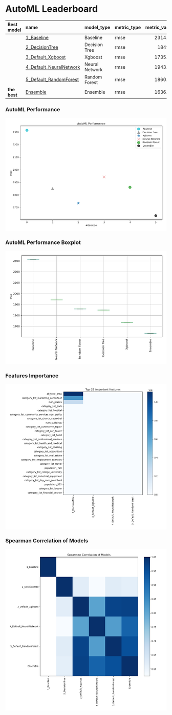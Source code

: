 # AutoML Leaderboard

| Best model   | name                                                         | model_type     | metric_type   |   metric_value |   train_time |
|:-------------|:-------------------------------------------------------------|:---------------|:--------------|---------------:|-------------:|
|              | [1_Baseline](1_Baseline/README.md)                           | Baseline       | rmse          |        2314.88 |         2.17 |
|              | [2_DecisionTree](2_DecisionTree/README.md)                   | Decision Tree  | rmse          |        1849.7  |        20.9  |
|              | [3_Default_Xgboost](3_Default_Xgboost/README.md)             | Xgboost        | rmse          |        1735.18 |        14.8  |
|              | [4_Default_NeuralNetwork](4_Default_NeuralNetwork/README.md) | Neural Network | rmse          |        1943.25 |        15.44 |
|              | [5_Default_RandomForest](5_Default_RandomForest/README.md)   | Random Forest  | rmse          |        1860.33 |        38.55 |
| **the best** | [Ensemble](Ensemble/README.md)                               | Ensemble       | rmse          |        1636.19 |         0.06 |

### AutoML Performance
![AutoML Performance](ldb_performance.png)

### AutoML Performance Boxplot
![AutoML Performance Boxplot](ldb_performance_boxplot.png)

### Features Importance
![features importance across models](features_heatmap.png)



### Spearman Correlation of Models
![models spearman correlation](correlation_heatmap.png)

